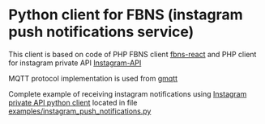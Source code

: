 # Python client for FBNS (instagram push notifications service)

This client is based on code of PHP FBNS client [fbns-react](https://github.com/valga/fbns-react) and PHP client for instagram private API [Instagram-API](https://github.com/mgp25/Instagram-API) 

MQTT protocol implementation is used from [gmqtt](https://github.com/wialon/gmqtt)

Complete example of receiving instagram notifications using [Instagram private API python client](https://github.com/ping/instagram_private_api/
) located in file [examples/instagram_push_notifications.py](examples/instagram_push_notifications.py) 

